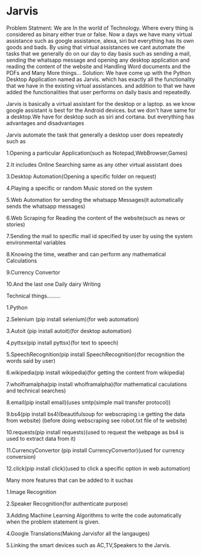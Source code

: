# Jarvis
Problem Statment: We are In the world of Technology. Where every thing is considered as binary either true or false. Now a days we have many virtual assistance such as 
                  google assistance, alexa, siri but everything has its own goods and bads. By using that virtual assistances we cant automate the tasks that we 
                  generally do on our day to day basis such as sending a mail, sending the whatsapp message and  opening any desktop application and reading the content
                  of the website and Handling Word documents and the PDFs and Many More things...
Solution: We have come up with the Python Desktop Application named as Jarvis. which has exactly all the functionality that we have in the existing virtual assistances.
          and addition to that we have added the functionalities that user performs on daily basis and repeatedly.
              

Jarvis is basically a virtual assistant for the desktop or a laptop. as we know google assistant is best for the Android devices.
but we don't have same for a desktop.We have for desktop such as siri and cortana. but everything has advantages and disadvantages

Jarvis automate the task that generally a desktop user does repeatedly such as 

1.Opening a particular Application(such as Notepad,WebBrowser,Games)

2.It includes Online Searching same as any other virtual assistant does

3.Desktop Automation(Opening a specific folder on request)

4.Playing a specific or random Music stored on the system

5.Web Automation for sending the whatsapp Messages(it automatically sends the whatsapp messages)

6.Web Scraping for Reading the content of the website(such as news or stories)

7.Sending the mail to specific mail id specified by user by using the system environmental variables

8.Knowing the time, weather and can perform any mathematical Calculations

9.Currency Convertor

10.And the last one Daily dairy Writing

Technical things.........

1.Python

2.Selenium (pip  install selenium)(for web automation)

3.Autoit (pip install autoit)(for desktop automation)

4.pyttsx(pip install pyttsx)(for text to speech)

5.SpeechRecognition(pip install SpeechRecognition)(for recognition the words said by user)

6.wikipedia(pip install wikipedia)(for getting the content from wikipedia)

7.wholframalpha(pip install wholframalpha)(for mathematical caculations and technical searches)

8.email(pip install email)(uses smtp(simple mail transfer protocol))

9.bs4(pip install bs4)(beautifulsoup for webscraping i.e getting the data from website)
(before doing webscraping see robot.txt file of te website)

10.requests(pip install requests)(used to request the webpage as bs4 is used to extract data from it)

11.CurrencyConvertor (pip install CurrencyConvertor)(used for currency conversion)

12.click(pip install click)(used to click a specific option in web automation)

Many more features that can be added to it suchas

1.Image Recognition

2.Speaker Recognition(for authenticate purpose) 

3.Adding Machine Learning Algorithms to write the code automatically when the problem
statement is given.

4.Google Translations(Making Jarvisfor all the langauges)

5.Linking the smart devices such as AC,TV,Speakers to the Jarvis.
